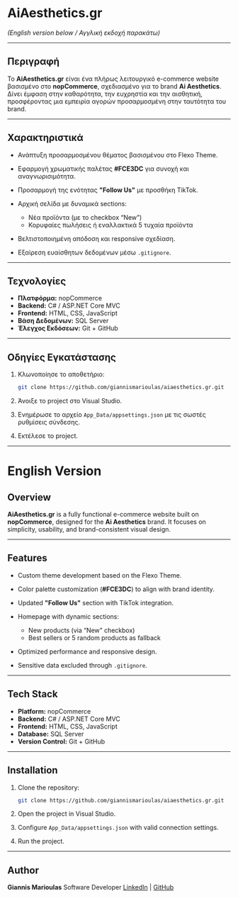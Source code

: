 # AiAesthetics.gr

*(English version below / Αγγλική εκδοχή παρακάτω)*

---

## Περιγραφή

Το **AiAesthetics.gr** είναι ένα πλήρως λειτουργικό e-commerce website βασισμένο στο **nopCommerce**, σχεδιασμένο για το brand **Ai Aesthetics**.
Δίνει έμφαση στην καθαρότητα, την ευχρηστία και την αισθητική, προσφέροντας μια εμπειρία αγορών προσαρμοσμένη στην ταυτότητα του brand.

---

## Χαρακτηριστικά

* Ανάπτυξη προσαρμοσμένου θέματος βασισμένου στο Flexo Theme.
* Εφαρμογή χρωματικής παλέτας **#FCE3DC** για συνοχή και αναγνωρισιμότητα.
* Προσαρμογή της ενότητας **"Follow Us"** με προσθήκη TikTok.
* Αρχική σελίδα με δυναμικά sections:

  * Νέα προϊόντα (με το checkbox “New”)
  * Κορυφαίες πωλήσεις ή εναλλακτικά 5 τυχαία προϊόντα
* Βελτιστοποιημένη απόδοση και responsive σχεδίαση.
* Εξαίρεση ευαίσθητων δεδομένων μέσω `.gitignore`.

---

## Τεχνολογίες

* **Πλατφόρμα:** nopCommerce
* **Backend:** C# / ASP.NET Core MVC
* **Frontend:** HTML, CSS, JavaScript
* **Βάση Δεδομένων:** SQL Server
* **Έλεγχος Εκδόσεων:** Git + GitHub

---

## Οδηγίες Εγκατάστασης

1. Κλωνοποίησε το αποθετήριο:

   ```bash
   git clone https://github.com/giannismarioulas/aiaesthetics.gr.git
   ```
2. Άνοιξε το project στο Visual Studio.
3. Ενημέρωσε το αρχείο `App_Data/appsettings.json` με τις σωστές ρυθμίσεις σύνδεσης.
4. Εκτέλεσε το project.

---

# English Version

## Overview

**AiAesthetics.gr** is a fully functional e-commerce website built on **nopCommerce**, designed for the **Ai Aesthetics** brand.
It focuses on simplicity, usability, and brand-consistent visual design.

---

## Features

* Custom theme development based on the Flexo Theme.
* Color palette customization (**#FCE3DC**) to align with brand identity.
* Updated **"Follow Us"** section with TikTok integration.
* Homepage with dynamic sections:

  * New products (via “New” checkbox)
  * Best sellers or 5 random products as fallback
* Optimized performance and responsive design.
* Sensitive data excluded through `.gitignore`.

---

## Tech Stack

* **Platform:** nopCommerce
* **Backend:** C# / ASP.NET Core MVC
* **Frontend:** HTML, CSS, JavaScript
* **Database:** SQL Server
* **Version Control:** Git + GitHub

---

## Installation

1. Clone the repository:

   ```bash
   git clone https://github.com/giannismarioulas/aiaesthetics.gr.git
   ```
2. Open the project in Visual Studio.
3. Configure `App_Data/appsettings.json` with valid connection settings.
4. Run the project.

---

## Author

**Giannis Marioulas**
Software Developer
[LinkedIn](https://www.linkedin.com/in/giannis-marioulas-648b75205/) | [GitHub](https://github.com/giannismarioulas)
